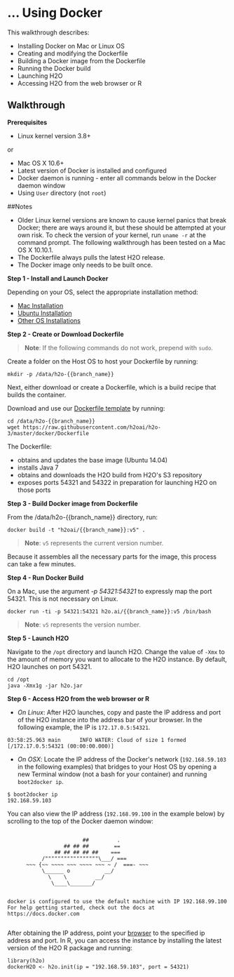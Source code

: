 # ... Using Docker

This walkthrough describes: 

  * Installing Docker on Mac or Linux OS
  * Creating and modifying the Dockerfile
  * Building a Docker image from the Dockerfile
  * Running the Docker build
  * Launching H2O
  * Accessing H2O from the web browser or R


## Walkthrough
**Prerequisites**

  * Linux kernel version 3.8+

  or

  * Mac OS X 10.6+
  * Latest version of Docker is installed and configured
  * Docker daemon is running - enter all commands below in the Docker daemon window
  * Using `User` directory (not `root`)


##Notes

- Older Linux kernel versions are known to cause kernel panics that break Docker; there are ways around it, but these should be attempted at your own risk. To check the version of your kernel, run `uname -r` at the command prompt. The following walkthrough has been tested on a Mac OS X 10.10.1.
- The Dockerfile always pulls the latest H2O release. 
- The Docker image only needs to be built once. 

**Step 1 - Install and Launch Docker**

Depending on your OS, select the appropriate installation method:

  * [Mac Installation](https://docs.docker.com/installation/mac/#installation)
  * [Ubuntu Installation](https://docs.docker.com/installation/ubuntulinux/)
  * [Other OS Installations](https://docs.docker.com/installation/)


**Step 2 - Create or Download Dockerfile**

  >**Note**: If the following commands do not work, prepend with `sudo`. 

Create a folder on the Host OS to host your Dockerfile by running:

```
mkdir -p /data/h2o-{{branch_name}}
```

Next, either download or create a Dockerfile, which is a build recipe that builds the container.

Download and use our [Dockerfile template](https://github.com/h2oai/h2o-3/blob/master/docker/Dockerfile) by running:

```
cd /data/h2o-{{branch_name}}
wget https://raw.githubusercontent.com/h2oai/h2o-3/master/docker/Dockerfile
```

The Dockerfile:

  * obtains and updates the base image (Ubuntu 14.04) 
  * installs Java 7
  * obtains and downloads the H2O build from H2O's S3 repository
  * exposes ports 54321 and 54322 in preparation for launching H2O on those ports

**Step 3 - Build Docker image from Dockerfile**

From the /data/h2o-{{branch_name}} directory, run:

```
docker build -t "h2oai/{{branch_name}}:v5" .
```

>**Note**: `v5` represents the current version number. 

Because it assembles all the necessary parts for the image, this process can take a few minutes.

**Step 4 - Run Docker Build**

On a Mac, use the argument *-p 54321:54321* to expressly map the port 54321. This is not necessary on Linux.

```
docker run -ti -p 54321:54321 h2o.ai/{{branch_name}}:v5 /bin/bash
```

>**Note**: `v5` represents the version number. 

**Step 5 - Launch H2O**

Navigate to the `/opt` directory and launch H2O. Change the value of `-Xmx` to the amount of memory you want to allocate to the H2O instance. By default, H2O launches on port 54321.

```
cd /opt
java -Xmx1g -jar h2o.jar
```

**Step 6 - Access H2O from the web browser or R**

  * *On Linux*: After H2O launches, copy and paste the IP address and port of the H2O instance into the address bar of your browser. In the following example, the IP is `172.17.0.5:54321`.

```
03:58:25.963 main      INFO WATER: Cloud of size 1 formed [/172.17.0.5:54321 (00:00:00.000)]
```

  * *On OSX*: Locate the IP address of the Docker's network (`192.168.59.103` in the following examples) that bridges to your Host OS by opening a new Terminal window (not a bash for your container) and running ```boot2docker ip```.

```
$ boot2docker ip
192.168.59.103
```

You can also view the IP address (`192.168.99.100` in the example below) by scrolling to the top of the Docker daemon window: 

```

                        ##         .
                  ## ## ##        ==
               ## ## ## ## ##    ===
           /"""""""""""""""""\___/ ===
      ~~~ {~~ ~~~~ ~~~ ~~~~ ~~~ ~ /  ===- ~~~
           \______ o           __/
             \    \         __/
              \____\_______/


docker is configured to use the default machine with IP 192.168.99.100
For help getting started, check out the docs at https://docs.docker.com


```

After obtaining the IP address, point your [browser](localhost:54321) to the specified ip address and port. In R, you can access the instance by installing the latest version of the H2O R package and running:

``` 
library(h2o)
dockerH2O <- h2o.init(ip = "192.168.59.103", port = 54321)
```
